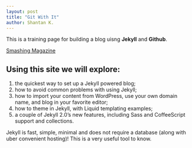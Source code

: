 ```yaml
---
layout: post
title: "Git With It"
author: Shantan K.
---
```


This is a training page for building a blog uisng **Jekyll** and **Github**.

[Smashing Magazine](https://www.smashingmagazine.com/2014/08/build-blog-jekyll-github-pages/)

## Using this site we will explore:

1. the quickest way to set up a Jekyll powered blog;
2. how to avoid common problems with using Jekyll;
3. how to import your content from WordPress, use your own domain name, and blog in your favorite editor;
4. how to theme in Jekyll, with Liquid templating examples;
5. a couple of Jekyll 2.0’s new features, including Sass and CoffeeScript support and collections.

Jekyll is fast, simple, minimal and does not require a database (along with uber convenient hosting)! This is a very useful tool to know.
